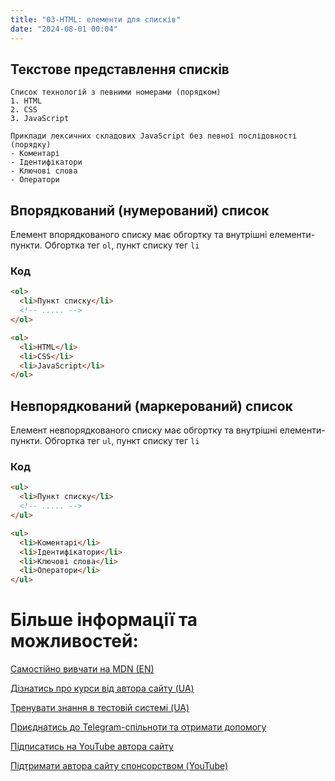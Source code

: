 ```yaml
---
title: "03-HTML: елементи для списків"
date: "2024-08-01 00:04"
---
```


## Текстове представлення списків

```console
Список технологій з певними номерами (порядком)
1. HTML
2. CSS
3. JavaScript

Приклади лексичних складових JavaScript без певної послідовності (порядку)
- Коментарі
- Ідентифікатори
- Ключові слова
- Оператори
```

## Впорядкований (нумерований) список

Елемент впорядкованого списку має обгортку та внутрішні елементи-пункти. Обгортка тег `ol`, пункт списку тег `li`

### Код

```html
<ol>
  <li>Пункт списку</li>
  <!-- ..... -->
</ol>
```

```html
<ol>
  <li>HTML</li>
  <li>CSS</li>
  <li>JavaScript</li>
</ol>
```

## Невпорядкований (маркерований) список

Елемент невпорядкованого списку має обгортку та внутрішні елементи-пункти. Обгортка тег `ul`, пункт списку тег `li`

### Код

```html
<ul>
  <li>Пункт списку</li>
  <!-- ..... -->
</ul>
```

```html
<ul>
  <li>Коментарі</li>
  <li>Ідентифікатори</li>
  <li>Ключові слова</li>
  <li>Оператори</li>
</ul>
```

# Більше інформації та можливостей:

[Самостійно вивчати на MDN (EN)](https://developer.mozilla.org/en-US/curriculum/)

[Дізнатись про курси від автора сайту (UA)](https://learningtogetherua.github.io/courses/)

[Тренувати знання в тестовій системі (UA)](https://testeducatorua.github.io/itest/)

[Приєднатись до Telegram-спільноти та отримати допомогу](https://t.me/profrontendua)

[Підписатись на YouTube автора сайту](https://www.youtube.com/@itmentor)

[Підтримати автора сайту спонсорством (YouTube)](https://www.youtube.com/channel/UCo8KNXmB8Yb_07FzwCL6HgQ/join)

